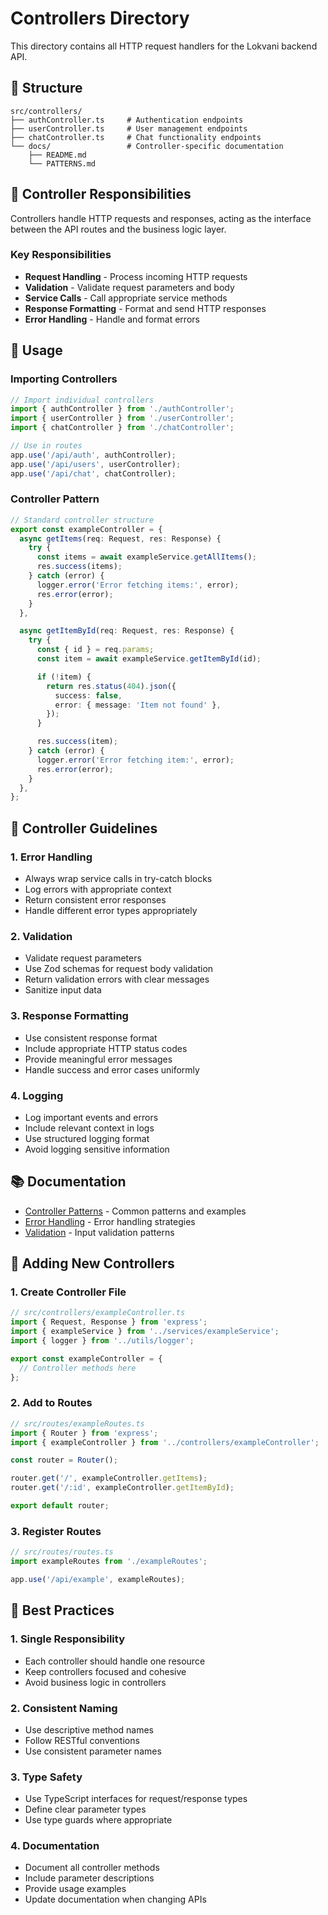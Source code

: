 # Controllers Directory

This directory contains all HTTP request handlers for the Lokvani backend API.

## 📁 Structure

```
src/controllers/
├── authController.ts     # Authentication endpoints
├── userController.ts     # User management endpoints
├── chatController.ts     # Chat functionality endpoints
└── docs/                 # Controller-specific documentation
    ├── README.md
    └── PATTERNS.md
```

## 🎯 Controller Responsibilities

Controllers handle HTTP requests and responses, acting as the interface between the API routes and the business logic layer.

### Key Responsibilities

- **Request Handling** - Process incoming HTTP requests
- **Validation** - Validate request parameters and body
- **Service Calls** - Call appropriate service methods
- **Response Formatting** - Format and send HTTP responses
- **Error Handling** - Handle and format errors

## 🚀 Usage

### Importing Controllers

```typescript
// Import individual controllers
import { authController } from './authController';
import { userController } from './userController';
import { chatController } from './chatController';

// Use in routes
app.use('/api/auth', authController);
app.use('/api/users', userController);
app.use('/api/chat', chatController);
```

### Controller Pattern

```typescript
// Standard controller structure
export const exampleController = {
  async getItems(req: Request, res: Response) {
    try {
      const items = await exampleService.getAllItems();
      res.success(items);
    } catch (error) {
      logger.error('Error fetching items:', error);
      res.error(error);
    }
  },

  async getItemById(req: Request, res: Response) {
    try {
      const { id } = req.params;
      const item = await exampleService.getItemById(id);

      if (!item) {
        return res.status(404).json({
          success: false,
          error: { message: 'Item not found' },
        });
      }

      res.success(item);
    } catch (error) {
      logger.error('Error fetching item:', error);
      res.error(error);
    }
  },
};
```

## 🔧 Controller Guidelines

### 1. Error Handling

- Always wrap service calls in try-catch blocks
- Log errors with appropriate context
- Return consistent error responses
- Handle different error types appropriately

### 2. Validation

- Validate request parameters
- Use Zod schemas for request body validation
- Return validation errors with clear messages
- Sanitize input data

### 3. Response Formatting

- Use consistent response format
- Include appropriate HTTP status codes
- Provide meaningful error messages
- Handle success and error cases uniformly

### 4. Logging

- Log important events and errors
- Include relevant context in logs
- Use structured logging format
- Avoid logging sensitive information

## 📚 Documentation

- [Controller Patterns](./docs/PATTERNS.md) - Common patterns and examples
- [Error Handling](./docs/ERROR_HANDLING.md) - Error handling strategies
- [Validation](./docs/VALIDATION.md) - Input validation patterns

## 🔧 Adding New Controllers

### 1. Create Controller File

```typescript
// src/controllers/exampleController.ts
import { Request, Response } from 'express';
import { exampleService } from '../services/exampleService';
import { logger } from '../utils/logger';

export const exampleController = {
  // Controller methods here
};
```

### 2. Add to Routes

```typescript
// src/routes/exampleRoutes.ts
import { Router } from 'express';
import { exampleController } from '../controllers/exampleController';

const router = Router();

router.get('/', exampleController.getItems);
router.get('/:id', exampleController.getItemById);

export default router;
```

### 3. Register Routes

```typescript
// src/routes/routes.ts
import exampleRoutes from './exampleRoutes';

app.use('/api/example', exampleRoutes);
```

## 🎨 Best Practices

### 1. Single Responsibility

- Each controller should handle one resource
- Keep controllers focused and cohesive
- Avoid business logic in controllers

### 2. Consistent Naming

- Use descriptive method names
- Follow RESTful conventions
- Use consistent parameter names

### 3. Type Safety

- Use TypeScript interfaces for request/response types
- Define clear parameter types
- Use type guards where appropriate

### 4. Documentation

- Document all controller methods
- Include parameter descriptions
- Provide usage examples
- Update documentation when changing APIs
